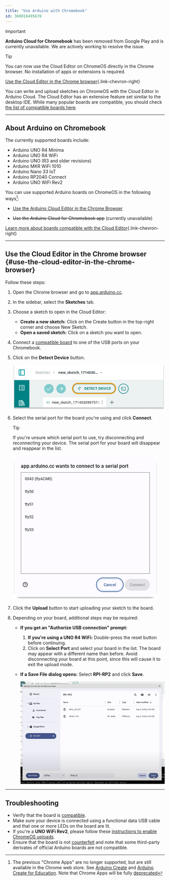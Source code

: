 ```yaml
---
title: "Use Arduino with Chromebook"
id: 360016495639
---
```


<!-- markdownlint-disable MD028 -->
> [!IMPORTANT]
> **Arduino Cloud for Chromebook** has been removed from Google Play and is currently unavailable. We are actively working to resolve the issue.

> [!TIP]
> You can now use the Cloud Editor on ChromeOS directly in the Chrome browser. No installation of apps or extensions is required.
>
> [Use the Cloud Editor in the Chrome browser](#use-the-cloud-editor-in-the-chrome-browser){.link-chevron-right}
<!-- markdownlint-enable MD028 -->

You can write and upload sketches on ChromeOS with the Cloud Editor in Arduino Cloud. The Cloud Editor has an extensive feature set similar to the desktop IDE. While many popular boards are compatible, you should check [the list of compatible boards here](https://support.arduino.cc/hc/en-us/articles/360014779899).

---

## About Arduino on Chromebook

The currently supported boards include:

* Arduino UNO R4 Minima
* Arduino UNO R4 WiFi
* Arduino UNO (R3 and older revisions)
* Arduino MKR WiFi 1010
* Arduino Nano 33 IoT
* Arduino RP2040 Connect
* Arduino UNO WiFi Rev2

You can use supported Arduino boards on ChromeOS in the following ways[^chrome-apps]:

* [Use the Arduino Cloud Editor in the Chrome Browser](#use-the-cloud-editor-in-the-chrome-browser)
<!-- Add link to Arduino Cloud for Chromebook when it becomes available  -->
* ~~Use the Arduino Cloud for Chromebook app~~ (currently unavailable)

<a id="compatible"></a>

[Learn more about boards compatible with the Cloud Editor](https://support.arduino.cc/hc/en-us/articles/360014779899-Boards-compatible-with-the-Web-Editor){.link-chevron-right}

[^chrome-apps]: The previous "Chrome Apps" are no longer supported, but are still available in the Chrome web store. See <a class="link-external" href="https://chrome.google.com/webstore/detail/arduino-create/dcgicpihgkmccjigalccipmjlnjopdfe">Arduino Create</a> and <a class="link-external" href="https://chrome.google.com/webstore/detail/elmgohdonjdampbcgefphnlchgocpaij">Arduino Create for Education</a>. Note that Chrome Apps will be fully [deprecated](https://blog.chromium.org/2020/08/changes-to-chrome-app-support-timeline.html)

---

## Use the Cloud Editor in the Chrome browser {#use-the-cloud-editor-in-the-chrome-browser}

Follow these steps:

1. Open the Chrome browser and go to [app.arduino.cc](https://app.arduino.cc/).

1. In the sidebar, select the **Sketches** tab.

1. Choose a sketch to open in the Cloud Editor:

   * **Create a new sketch:** Click on the Create button in the top-right corner and choose New Sketch.
   * **Open a saved sketch:** Click on a sketch you want to open.

1. Connect a [compatible board](https://support.arduino.cc/hc/en-us/articles/360014779899#chromebook) to one of the USB ports on your Chromebook.

1. Click on the **Detect Device** button.

   ![The Detect Device button.](img/detect-device-button.png)

1. Select the serial port for the board you're using and click **Connect**.

   > [!TIP]
   > If you're unsure which serial port to use, try disconnecting and reconnecting your device. The serial port for your board will disappear and reappear in the list.

   ![ChromeOS serial port selection prompt with the text "app.arduino.cc wants to connect to a serial port"](img/allow.png)

1. Click the **Upload** button to start uploading your sketch to the board.

1. Depending on your board, additional steps may be required:

   * **If you get an "Authorize USB connection" prompt:**
     1. **If you're using a UNO R4 WiFi:** Double-press the reset button before continuing.
     1. Click on **Select Port** and select your board in the list. The board may appear with a different name than before. Avoid disconnecting your board at this point, since this will cause it to exit the upload mode.

   * **If a Save File dialog opens:** Select **RPI-RP2** and click **Save**.

     ![Saving the sketch to the RP2040 mass storage device.](img/rp2040-save-file.png)

---

## Troubleshooting

* Verify that the board is [compatible](https://support.arduino.cc/hc/en-us/articles/360014779899-Boards-compatible-with-the-Web-Editor).
* Make sure your device is connected using a functional data USB cable and that one or more LEDs on the board are lit.
* If you're a **UNO WiFi Rev2**, please follow these [instructions to enable ChromeOS uploads](https://docs.arduino.cc/tutorials/uno-wifi-rev2/uno-wifi-r2-chromebook-installation).
* Ensure that the board is not [counterfeit](https://support.arduino.cc/hc/en-us/articles/360020652100-How-to-spot-a-counterfeit-Arduino) and note that some third-party derivates of official Arduino boards are not compatible.
